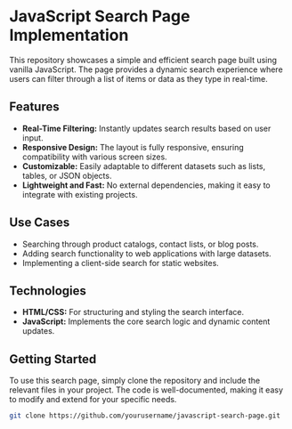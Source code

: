 # JavaScript Search Page Implementation

This repository showcases a simple and efficient search page built using vanilla JavaScript. The page provides a dynamic search experience where users can filter through a list of items or data as they type in real-time.

## Features

- **Real-Time Filtering:** Instantly updates search results based on user input.
- **Responsive Design:** The layout is fully responsive, ensuring compatibility with various screen sizes.
- **Customizable:** Easily adaptable to different datasets such as lists, tables, or JSON objects.
- **Lightweight and Fast:** No external dependencies, making it easy to integrate with existing projects.

## Use Cases

- Searching through product catalogs, contact lists, or blog posts.
- Adding search functionality to web applications with large datasets.
- Implementing a client-side search for static websites.

## Technologies

- **HTML/CSS:** For structuring and styling the search interface.
- **JavaScript:** Implements the core search logic and dynamic content updates.

## Getting Started

To use this search page, simply clone the repository and include the relevant files in your project. The code is well-documented, making it easy to modify and extend for your specific needs.

```bash
git clone https://github.com/yourusername/javascript-search-page.git
